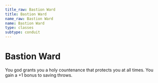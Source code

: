 ```yaml
---
title_raw: Bastion Ward
title: Bastion Ward
name_raw: Bastion Ward
name: Bastion Ward
type: classes
subtype: conduit
---
```


# Bastion Ward

You god grants you a holy countenance that protects you at all times. You gain a +1 bonus to saving throws.
